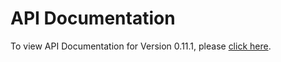# API Documentation
To view API Documentation for Version 0.11.1, please [click here](https://rawgit.com/appson/identity-public/master/v0.11.1/APISpecification/content/index.htm).
